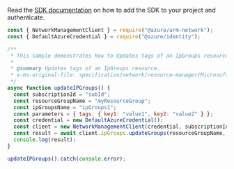 Read the [SDK documentation](https://github.com/Azure/azure-sdk-for-js/blob/%40azure%2Farm-network_27.0.0/sdk/network/arm-network/README.md) on how to add the SDK to your project and authenticate.

```javascript
const { NetworkManagementClient } = require("@azure/arm-network");
const { DefaultAzureCredential } = require("@azure/identity");

/**
 * This sample demonstrates how to Updates tags of an IpGroups resource.
 *
 * @summary Updates tags of an IpGroups resource.
 * x-ms-original-file: specification/network/resource-manager/Microsoft.Network/stable/2021-05-01/examples/IpGroupsUpdateTags.json
 */
async function updateIPGroups() {
  const subscriptionId = "subId";
  const resourceGroupName = "myResourceGroup";
  const ipGroupsName = "ipGroups1";
  const parameters = { tags: { key1: "value1", key2: "value2" } };
  const credential = new DefaultAzureCredential();
  const client = new NetworkManagementClient(credential, subscriptionId);
  const result = await client.ipGroups.updateGroups(resourceGroupName, ipGroupsName, parameters);
  console.log(result);
}

updateIPGroups().catch(console.error);
```
